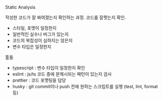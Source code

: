 Static Analysis

작성한 코드가 잘 짜여졌는지 확인하는 과정. 코드를 잘짯는지 확인.
- 스타일, 포맷이 일정한지
- 일반적인 실수나 버그가 있는지
- 코드의 복잡성이 심하지는 않은지
- 변수 타입은 일정한지

툴들
- typescript : 변수 타입이 일정한지 확인
- eslint : js/ts 코드 중에 문제시되는 패턴이 있는지 검사
- prettier : 코드 포맷팅을 담당
- husky : git commit이나 push 전에 원하는 스크립트를 실행 (test, lint, format 등)